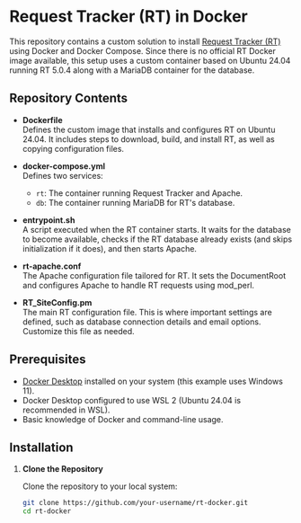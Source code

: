 # Request Tracker (RT) in Docker

This repository contains a custom solution to install [Request Tracker (RT)](https://bestpractical.com/request-tracker) using Docker and Docker Compose. Since there is no official RT Docker image available, this setup uses a custom container based on Ubuntu 24.04 running RT 5.0.4 along with a MariaDB container for the database.

## Repository Contents

- **Dockerfile**  
  Defines the custom image that installs and configures RT on Ubuntu 24.04. It includes steps to download, build, and install RT, as well as copying configuration files.

- **docker-compose.yml**  
  Defines two services:
  - `rt`: The container running Request Tracker and Apache.
  - `db`: The container running MariaDB for RT's database.

- **entrypoint.sh**  
  A script executed when the RT container starts. It waits for the database to become available, checks if the RT database already exists (and skips initialization if it does), and then starts Apache.

- **rt-apache.conf**  
  The Apache configuration file tailored for RT. It sets the DocumentRoot and configures Apache to handle RT requests using mod_perl.

- **RT_SiteConfig.pm**  
  The main RT configuration file. This is where important settings are defined, such as database connection details and email options. Customize this file as needed.

## Prerequisites

- [Docker Desktop](https://www.docker.com/products/docker-desktop) installed on your system (this example uses Windows 11).
- Docker Desktop configured to use WSL 2 (Ubuntu 24.04 is recommended in WSL).
- Basic knowledge of Docker and command-line usage.

## Installation

1. **Clone the Repository**

   Clone the repository to your local system:
   ```bash
   git clone https://github.com/your-username/rt-docker.git
   cd rt-docker
